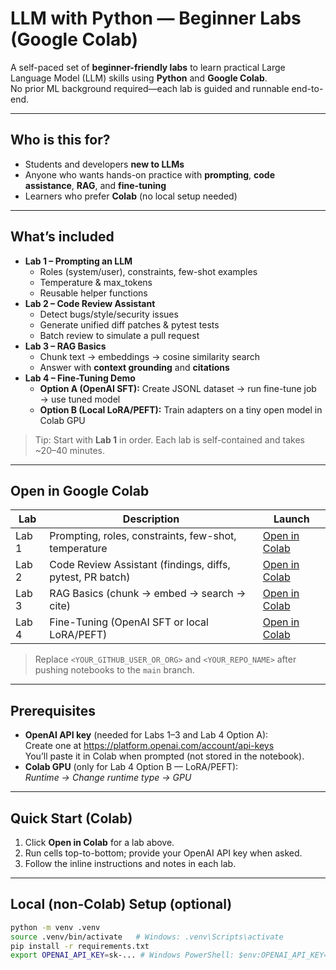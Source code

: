 # LLM with Python — Beginner Labs (Google Colab)

A self-paced set of **beginner-friendly labs** to learn practical Large Language Model (LLM) skills using **Python** and **Google Colab**.  
No prior ML background required—each lab is guided and runnable end-to-end.

---

## Who is this for?
- Students and developers **new to LLMs**
- Anyone who wants hands-on practice with **prompting**, **code assistance**, **RAG**, and **fine-tuning**
- Learners who prefer **Colab** (no local setup needed)

---

## What’s included

- **Lab 1 – Prompting an LLM**
  - Roles (system/user), constraints, few-shot examples
  - Temperature & max_tokens
  - Reusable helper functions
- **Lab 2 – Code Review Assistant**
  - Detect bugs/style/security issues
  - Generate unified diff patches & pytest tests
  - Batch review to simulate a pull request
- **Lab 3 – RAG Basics**
  - Chunk text → embeddings → cosine similarity search
  - Answer with **context grounding** and **citations**
- **Lab 4 – Fine-Tuning Demo**
  - **Option A (OpenAI SFT):** Create JSONL dataset → run fine-tune job → use tuned model  
  - **Option B (Local LoRA/PEFT):** Train adapters on a tiny open model in Colab GPU

> Tip: Start with **Lab 1** in order. Each lab is self-contained and takes ~20–40 minutes.

---

## Open in Google Colab

| Lab | Description | Launch |
|---|---|---|
| Lab 1 | Prompting, roles, constraints, few-shot, temperature | <a href="https://colab.research.google.com/github/antrixsh/llm-python-colab-beginner-labs/blob/main/notebooks/Lab1_Prompting_with_Python_Colab.ipynb" target="_blank">Open in Colab</a> |
| Lab 2 | Code Review Assistant (findings, diffs, pytest, PR batch) | <a href="https://colab.research.google.com/github/antrixsh/llm-python-colab-beginner-labs/blob/main/notebooks/Lab2_Code_Review_Assistant_Colab.ipynb" target="_blank">Open in Colab</a> |
| Lab 3 | RAG Basics (chunk → embed → search → cite) | <a href="https://colab.research.google.com/github/antrixsh/llm-python-colab-beginner-labs/blob/main/notebooks/Lab3_RAG_Basics_Colab.ipynb" target="_blank">Open in Colab</a> |
| Lab 4 | Fine-Tuning (OpenAI SFT or local LoRA/PEFT) | <a href="https://colab.research.google.com/github/antrixsh/llm-python-colab-beginner-labs/blob/main/notebooks/Lab4_Fine_Tuning_Demo_Colab.ipynb" target="_blank">Open in Colab</a> |

> Replace `<YOUR_GITHUB_USER_OR_ORG>` and `<YOUR_REPO_NAME>` after pushing notebooks to the `main` branch.

---

## Prerequisites

- **OpenAI API key** (needed for Labs 1–3 and Lab 4 Option A):  
  Create one at https://platform.openai.com/account/api-keys  
  You’ll paste it in Colab when prompted (not stored in the notebook).
- **Colab GPU** (only for Lab 4 Option B — LoRA/PEFT):  
  *Runtime → Change runtime type → GPU*

---

## Quick Start (Colab)

1. Click **Open in Colab** for a lab above.
2. Run cells top-to-bottom; provide your OpenAI API key when asked.
3. Follow the inline instructions and notes in each lab.

---

## Local (non-Colab) Setup (optional)

```bash
python -m venv .venv
source .venv/bin/activate   # Windows: .venv\Scripts\activate
pip install -r requirements.txt
export OPENAI_API_KEY=sk-... # Windows PowerShell: $env:OPENAI_API_KEY="sk-..."
